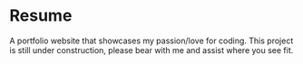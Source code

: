 # Resume
A portfolio website that showcases my passion/love for coding. This project is still under construction, please bear with me and assist where you see fit.
